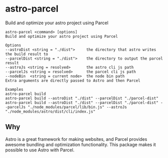# astro-parcel

Build and optimize your astro project using Parcel

```
astro-parcel <command> [options]
Build and optimize your astro project using Parcel

Options
--astroDist <string = "./dist">     the directory that astro writes the build result to
--parcelDist <string = "./dist">    the directory to output the parcel result
--astroJs <string = resolved>       the astro cli js path
--parcelJs <string = resolved>      the parcel cli js path
--nodeBin  <string = current node>  the node bin path
Extra arguments are directly passed to Astro and then Parcel

Examples
astro-parcel build
astro-parcel build --astroDist "./dist" --parcelDist "./parcel-dist"
astro-parcel build --astroDist "./dist" --parcelDist "./parcel-dist" --parcelJs "./node_modules/parcel/lib/bin.js" --astroJs "./node_modules/astro/dist/cli/index.js"
```

## Why

Astro is a great framework for making websites, and Parcel provides awesome bundling and optimization functionality. This package makes it possible to use Astro with Parcel.
